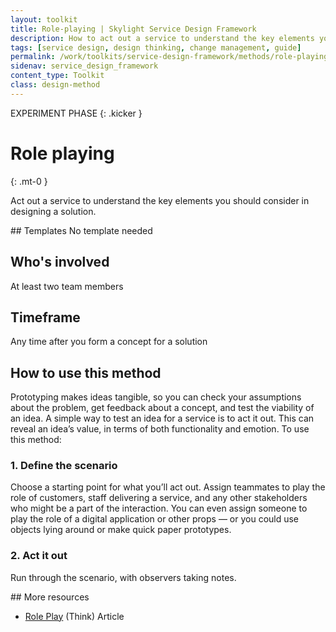```yaml
---
layout: toolkit
title: Role-playing | Skylight Service Design Framework
description: How to act out a service to understand the key elements you should consider in designing a solution.
tags: [service design, design thinking, change management, guide]
permalink: /work/toolkits/service-design-framework/methods/role-playing/
sidenav: service_design_framework
content_type: Toolkit
class: design-method
---
```


EXPERIMENT PHASE
{: .kicker }

# Role playing
{: .mt-0 }

Act out a service to understand the key elements you should consider in designing a solution.

<div class="callout--tip callout--summary" markdown="1">
## Templates
No template needed

## Who's involved
At least two team members

## Timeframe
Any time after you form a concept for a solution
</div>

## How to use this method

Prototyping makes ideas tangible, so you can check your assumptions about the problem, get feedback about a concept, and test the viability of an idea. A simple way to test an idea for a service is to act it out. This can reveal an idea’s value, in terms of both functionality and emotion. To use this method:

### 1. Define the scenario

Choose a starting point for what you’ll act out. Assign teammates to play the role of customers, staff delivering a service, and any other stakeholders who might be a part of the interaction. You can even assign someone to play the role of a digital application or other props — or you could use objects lying around or make quick paper prototypes.

### 2. Act it out

Run through the scenario, with observers taking notes.

<div class="callout--note" markdown="1">
## More resources

* [Role Play](https://think.design/user-design-research/role-play/#:~:text=A%20Role%20Play%20is%20a,service%20from%20the%20target%20audience.&text=The%20participants%20in%20this%20method,a%20skit%20or%20a%20conversation.) (Think) <span class="badge badge-sub">Article</span>
</div>
